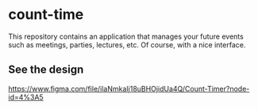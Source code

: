 # count-time
This repository contains an application that manages your future events such as meetings, parties, lectures, etc. Of course, with a nice interface.

## See the design
https://www.figma.com/file/ilaNmkaIj18uBHOjidUa4Q/Count-Timer?node-id=4%3A5
